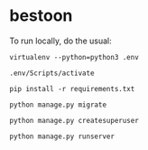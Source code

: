 # bestoon

To run locally, do the usual:

```
virtualenv --python=python3 .env

.env/Scripts/activate 

pip install -r requirements.txt

python manage.py migrate

python manage.py createsuperuser

python manage.py runserver

```
